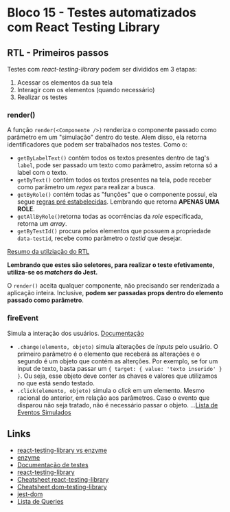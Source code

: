 # Bloco 15 - Testes automatizados com React Testing Library

## RTL - Primeiros passos

Testes com *react-testing-library* podem ser divididos em 3 etapas:

1. Acessar os elementos da sua tela
2. Interagir com os elementos (quando necessário)
3. Realizar os testes

### render()

A função `render(<Componente />)` renderiza o componente passado como parâmetro em um "simulação" dentro do teste. Alem disso, ela retorna identificadores que podem ser trabalhados nos testes. Como o:

- `getByLabelText()` contém todos os textos presentes dentro de tag's `label`, pode ser passado um texto como parâmetro, assim retorna só a label com o texto.
- `getByText()` contém todos os textos presentes na tela, pode receber como parâmetro um *regex* para realizar a busca.
- `getByRole()` contém todas as "funções" que o componente possui, ela segue [regras pré estabelecidas](https://www.w3.org/TR/html-aria/#docconformance). Lembrando que retorna **APENAS UMA ROLE**.
- `getAllByRole()`retorna todas as ocorrências da *role* específicada, retorna um *array*.
- `getByTestId()` procura pelos elementos que possuem a propriedade `data-testid`, recebe como parâmetro o *testid* que desejar.

[Resumo da utilziação do RTL](https://github.com/testing-library/react-testing-library/raw/main/other/cheat-sheet.pdf)

**Lembrando que estes são seletores, para realizar o teste efetivamente, utiliza-se os *matchers* do Jest.**

O `render()` aceita qualquer componente, não precisando ser renderizada a aplicação inteira. Inclusive, **podem ser passadas props dentro do elemento passado como parâmetro**.

### fireEvent

Simula a interação dos usuários. [Documentação](https://testing-library.com/docs/dom-testing-library/api-events/)

- `.change(elemento, objeto)` simula alterações de *inputs* pelo usuário. O primeiro parâmetro é o elemento que receberá as alterações e o segundo é um objeto que contém as alterções. Por exemplo, se for um input de texto, basta passar um `{ target: { value: 'texto inserido' } }`. Ou seja, esse objeto deve conter as chaves e valores que utilizamos no que está sendo testado.
- `.click(elemento, objeto)` simula o *click* em um elemento. Mesmo racional do anterior, em relação aos parâmetros. Caso o evento que disparou não seja tratado, não é necessário passar o objeto.
...[Lista de Eventos Simulados](https://github.com/testing-library/dom-testing-library/blob/main/src/event-map.js)

## Links

- [react-testing-library vs enzyme](https://www.npmtrends.com/react-testing-library-vs-enzyme)
- [enzyme](https://github.com/airbnb/enzyme)
- [Documentação de testes](https://reactjs.org/docs/testing.html)
- [react-testing-library](https://github.com/testing-library/react-testing-library)
- [Cheatsheet react-testing-library](https://testing-library.com/docs/react-testing-library/cheatsheet)
- [Cheatsheet dom-testing-library](https://testing-library.com/docs/dom-testing-library/cheatsheet/)
- [jest-dom](https://github.com/testing-library/jest-dom)
- [Lista de Queries](https://testing-library.com/docs/dom-testing-library/api-queries)

